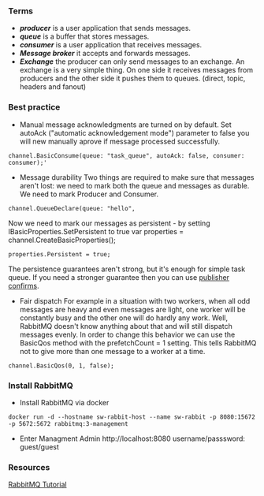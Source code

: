 ### Terms
* ***producer*** is a user application that sends messages.      
* ***queue*** is a buffer that stores messages.      
* ***consumer*** is a user application that receives messages.      
* ***Message broker*** it accepts and forwards messages.     
* ***Exchange*** the producer can only send messages to an exchange. An exchange is a very simple thing. On one side it receives messages from producers and the other side it pushes them to queues. (direct, topic, headers and fanout)


### Best practice
* Manual message acknowledgments are turned on by default. 
Set autoAck ("automatic acknowledgement mode") parameter to false you will new manually aprove if message processed successfully. 
```
channel.BasicConsume(queue: "task_queue", autoAck: false, consumer: consumer);'
```

* Message durability
Two things are required to make sure that messages aren't lost: we need to mark both the queue and messages as durable.
We need to mark Producer and Consumer.
```
channel.QueueDeclare(queue: "hello",
```

Now we need to mark our messages as persistent - by setting IBasicProperties.SetPersistent to true
var properties = channel.CreateBasicProperties();
```
properties.Persistent = true;
```
The persistence guarantees aren't strong, but it's enough for simple task queue. 
If you need a stronger guarantee then you can use [publisher confirms](https://www.rabbitmq.com/confirms.html).

* Fair dispatch
For example in a situation with two workers, when all odd messages are heavy and even messages are light, one worker will be constantly busy and the other one will do hardly any work. 
Well, RabbitMQ doesn't know anything about that and will still dispatch messages evenly.
In order to change this behavior we can use the BasicQos method with the prefetchCount = 1 setting.
This tells RabbitMQ not to give more than one message to a worker at a time. 

```
channel.BasicQos(0, 1, false);
```

### Install RabbitMQ

* Install RabbitMQ via docker

```
docker run -d --hostname sw-rabbit-host --name sw-rabbit -p 8080:15672 -p 5672:5672 rabbitmq:3-management
```

* Enter Managment Admin
   http://localhost:8080
   username/passsword: guest/guest

### Resources
[RabbitMQ Tutorial](https://www.rabbitmq.com/tutorials/tutorial-two-dotnet.html)
